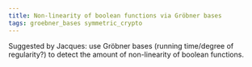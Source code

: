 ```yaml
---
title: Non-linearity of boolean functions via Gröbner bases
tags: groebner_bases symmetric_crypto
---
```


Suggested by Jacques: use Gröbner bases (running time/degree of
regularity?) to detect the amount of non-linearity of boolean
functions.